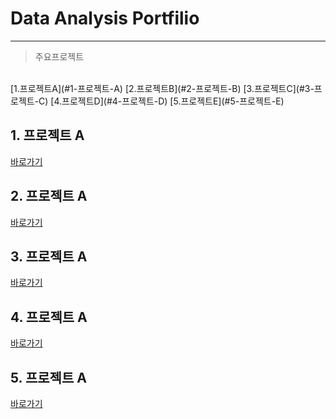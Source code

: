 # Data Analysis Portfilio
---

> 주요프로젝트<br>
<br>
[1.프로젝트A](#1-프로젝트-A)  
[2.프로젝트B](#2-프로젝트-B)  
[3.프로젝트C](#3-프로젝트-C)  
[4.프로젝트D](#4-프로젝트-D)  
[5.프로젝트E](#5-프로젝트-E)  


## 1. 프로젝트 A
[바로가기](https://github.com/DAjihwanPark/portfolio/tree/main/test)

## 2. 프로젝트 A
[바로가기](https://github.com/DAjihwanPark/portfolio/tree/main/test)

## 3. 프로젝트 A
[바로가기](https://github.com/DAjihwanPark/portfolio/tree/main/test)

## 4. 프로젝트 A
[바로가기](https://github.com/DAjihwanPark/portfolio/tree/main/test)

## 5. 프로젝트 A
[바로가기](https://github.com/DAjihwanPark/portfolio/tree/main/test)



